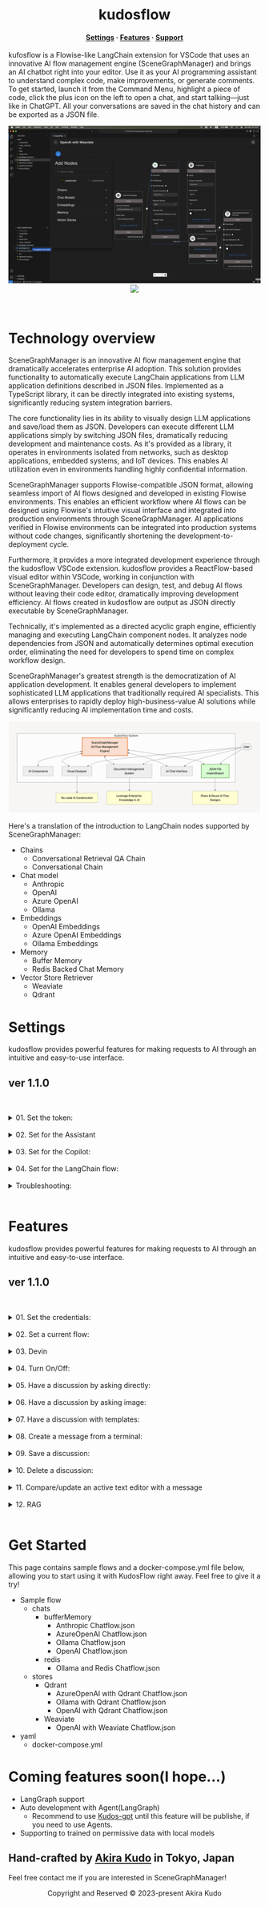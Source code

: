 <h1 align="center">kudosflow</h1>

<h4 align="center">
  <a href="#settings">Settings</a>
  ·
  <a href="#features">Features</a>
  ·
  <a href="https://github.com/akudo7/kudosflow/issues">Support</a>
</h4>

<p align="left">
kufosflow is a Flowise-like LangChain extension for VSCode that uses an innovative AI flow management engine (SceneGraphManager) and brings an AI chatbot right into your editor. Use it as your AI programming assistant to understand complex code, make improvements, or generate comments. To get started, launch it from the Command Menu, highlight a piece of code, click the plus icon on the left to open a chat, and start talking—just like in ChatGPT. All your conversations are saved in the chat history and can be exported as a JSON file.
</p>
  <p align="center">
    <img src="https://github.com/akudo7/kudos-gpt/raw/HEAD/kudosflow.png"/>
    <img src="https://github.com/akudo7/kudosflow/raw/HEAD/images/v120.gif" />
  </p>
&nbsp;

# Technology overview

SceneGraphManager is an innovative AI flow management engine that dramatically accelerates enterprise AI adoption. This solution provides functionality to automatically execute LangChain applications from LLM application definitions described in JSON files. Implemented as a TypeScript library, it can be directly integrated into existing systems, significantly reducing system integration barriers.

The core functionality lies in its ability to visually design LLM applications and save/load them as JSON. Developers can execute different LLM applications simply by switching JSON files, dramatically reducing development and maintenance costs. As it's provided as a library, it operates in environments isolated from networks, such as desktop applications, embedded systems, and IoT devices. This enables AI utilization even in environments handling highly confidential information.

SceneGraphManager supports Flowise-compatible JSON format, allowing seamless import of AI flows designed and developed in existing Flowise environments. This enables an efficient workflow where AI flows can be designed using Flowise's intuitive visual interface and integrated into production environments through SceneGraphManager. AI applications verified in Flowise environments can be integrated into production systems without code changes, significantly shortening the development-to-deployment cycle.

Furthermore, it provides a more integrated development experience through the kudosflow VSCode extension. kudosflow provides a ReactFlow-based visual editor within VSCode, working in conjunction with SceneGraphManager. Developers can design, test, and debug AI flows without leaving their code editor, dramatically improving development efficiency. AI flows created in kudosflow are output as JSON directly executable by SceneGraphManager.

Technically, it's implemented as a directed acyclic graph engine, efficiently managing and executing LangChain component nodes. It analyzes node dependencies from JSON and automatically determines optimal execution order, eliminating the need for developers to spend time on complex workflow design.

SceneGraphManager's greatest strength is the democratization of AI application development. It enables general developers to implement sophisticated LLM applications that traditionally required AI specialists. This allows enterprises to rapidly deploy high-business-value AI solutions while significantly reducing AI implementation time and costs.

<p align="center">
<img src="https://github.com/akudo7/kudosflow/raw/HEAD/images/SceneGraphManager.png" />
</p>

Here's a translation of the introduction to LangChain nodes supported by SceneGraphManager:

- Chains
  - Conversational Retrieval QA Chain
  - Conversational Chain
- Chat model
  - Anthropic
  - OpenAI
  - Azure OpenAI
  - Ollama
- Embeddings
  - OpenAI Embeddings
  - Azure OpenAI Embeddings
  - Ollama Embeddings
- Memory
  - Buffer Memory
  - Redis Backed Chat Memory
- Vector Store Retriever
  - Weaviate
  - Qdrant

# Settings

kudosflow provides powerful features for making requests to AI through an intuitive and easy-to-use interface.

## ver 1.1.0
&nbsp;
<details>
 <summary>01. Set the token:</summary>
</br>
To enable kudosflow, you need to set the token below in Settings > kudosflow > token. After setting the token, please restart VSCode for the changes to take effect.
</br>
</br>
<font color="red">The kudosflow token for the pre-release version is valid until March 31, 2026.</font>

```text
eyJhbGciOiJSUzI1NiIsInR5cCI6IkpXVCJ9.eyJwcm9kdWN0Ijoia3Vkb3NmbG93IiwidmVyc2lvbiI6IjEuMC4wIiwicHVibGlzaCI6InByZS1yZWxlYXNlIiwiaGFzaCI6ImIyOGM5NGIyMTk1YzhlZDI1OWYwYjQxNWFhZWUzZjM5YjBiMjkyMGE0NTM3NjExNDk5ZmEwNDQ5NTY5MTdhMjEiLCJ1c2VySWQiOm51bGwsInRva2VuSWQiOiIyYjg2NTliMi0xNDgzLTRjNTktOGQzMi05ZTllZThkNmUyNGEiLCJpYXQiOjE3NDQxOTA3OTEsImV4cCI6MTc3NDkxNTIwMH0.be6BrokynSKsdMo1-pHd20CoOK4WqZ6a3IFWA-D6wylnZlGo_1nj7uw6g5axDt2ScjCKAb9RD38bNgyb3CZ4N1ZmsOmlOzzqnsvW-6dArbzciRZrtGDXlYXzs1i7BjxNYFfKueGqOuPdyPeAsePFxjsZrnbtMJ3fgj8vySivmiIRgHMFEiT7IjRyULFDd1NZSRzhYTuc1FmXYN4EhA9CzAG7o88851QDSa-bAx8DMzfTUixyVvSIm90hNv3iOvQ5OgmocQriSKdq4zi0r7nXT5506hTP3lO6WcHNhAGNDf3X20X4gXgynPIApSgM03Wm0T4MOfXg5YWbQt9u4DoboQ
```

<p align="center">
<img src="https://github.com/akudo7/kudosflow/raw/HEAD/images/settings.png" />
</p>
</details>
&nbsp;
<details>
<summary>02. Set for the Assistant</summary>
&nbsp;

VSCode environment values for kudosflow are accessible to the Assistant.

- Temp Folder
  - example: `/var/tmp`
- Tree
  - command
    - example: `tree`
  - argument
    - example: `-I 'node_modules|out|json|resources|.map|.org|.js|eslint.config.mjs|readme.txt|README.md|CHANGELOG.md|yarn.lock|vsc-extension-quickstart.md|tree.txt'`
- Messages
  - clipboard
    - example: `The code:`
  - progress
    - example: `inquiring...`
  - terminal
    - example: `Here are the results. Let me know if any corrections are needed and provide suggestions for improvement.`

</details>
&nbsp;

<details>
<summary>03. Set for the Copilot:</summary>

VSCode environment values for kudosflow are accessible to Copilot.
To use this feature, Ollama must be installed.

- Host
  - example: `http://127.0.0.1:11434`
- Model
  - example: `deepseek-coder:1.3b-base-q4_1`
- FIM
  - example: `starcoder`
- num_predict
  - example: `10`
- temperature
  - example: `0.1`

</details>
&nbsp;

<details>
<summary>04. Set for the LangChain flow:</summary>

VSCode environment variables set for kudosflow are available to the currently active flow.

- Chatflow
  - example: `/Users/akirakudo/Desktop/MyWork/VSCode/kudosflow/json/chats/bufferMemory/OpenAI Chatflow.json`

</details>
&nbsp;
<details>
<summary>Troubleshooting:</summary>
If you're experiencing issues, some common problems are listed below.

<p align="center">
    <img src="https://github.com/akudo7/kudosflow/raw/HEAD/images/trouble1.png"/>
</p>

- The chatflow JSON file is either missing or invalid.
<p align="center">
    <img src="https://github.com/akudo7/kudosflow/raw/HEAD/images/trouble3.png"/>
</p>

- You need to install the required packages manually.
<p align="center">
    <img src="https://github.com/akudo7/kudosflow/raw/HEAD/images/trouble2.png"/>
</p>
</details>
&nbsp;

# Features

kudosflow provides powerful features for making requests to AI through an intuitive and easy-to-use interface.

## ver 1.1.0
&nbsp;
<details>
<summary>01. Set the credentials: </summary>

After kudosflow is successfully loaded, `.kudosflow` folder and `credential.json` file are automatically created in your current project directory. The LangChain nodes used in your flow require certain credentials to be defined in this JSON file.

<p align="center">
<img src="https://github.com/akudo7/kudosflow/raw/HEAD/images/credentials.png" />
</p>

</details>
&nbsp;
<details>
<summary>02. Set a current flow:</summary>

To configure the Chatflow used by the Assistant, you can either create a new Chatflow from scratch or use an existing one. Some usable ones are attached to this page—please feel free to refer to it!

- Create Chatflow
  - From the 'Add Nodes' menu, you can drag and drop the nodes you want to use, and connect the outputs to the node parameters via edges.

    <p align="center">
    <img src="https://github.com/akudo7/kudosflow/raw/HEAD/images/create1.png" />
    </p>
    <p align="center">
    <img src="https://github.com/akudo7/kudosflow/raw/HEAD/images/create2.png" />
    </p>

- Open Chatflow
  - Open an existing one.

    <p align="center">
    <img src="https://github.com/akudo7/kudosflow/raw/HEAD/images/open1.png" />
    </p>
    <p align="center">
    <img src="https://github.com/akudo7/kudosflow/raw/HEAD/images/open2.png" />
    </p>
    <p align="center">
    <img src="https://github.com/akudo7/kudosflow/raw/HEAD/images/open3.png" />
    </p>

- Set Chatflow
  - Set the Chatflow to be used by the Assistant.

    <p align="center">
    <img src="https://github.com/akudo7/kudosflow/raw/HEAD/images/save.png" />
    </p>

</details>
&nbsp;
<details>
<summary>03. Devin</summary>

Supported Devin feature

- Available to import XMLs which are exported by the Bolt.new system promopt.

  - See in detail of the original prompt at the "<https://github.com/stackblitz/bolt.new/blob/main/app/lib/.server/llm/prompts.ts>".
    - Recommend to change it for fitting with your environment.
  - boltArtifact and bolt_file_modifications are supported.
  - Samples
    - [Prompt](https://github.com/akudo7/kudos-gpt/raw/HEAD/bolt_new-system-prompt.txt)
    - [artifact.xml](https://github.com/akudo7/kudos-gpt/raw/HEAD/artifact.xml)
    - [modifications.xml](https://github.com/akudo7/kudos-gpt/raw/HEAD/modifications.xml)

  <p align="center">
  <img src="https://github.com/akudo7/kudos-gpt/raw/HEAD/kudos-gpt.v5.0.0_1.gif"/>
  <img src="https://github.com/akudo7/kudos-gpt/raw/HEAD/kudos-gpt.v5.0.0_2.gif"/>
  </p>

</details>
&nbsp;
<details>
<summary>04. Turn On/Off: </summary>

- Assistants
  - After successfully loading kudosflow, you need to manually run `kudosflow: Assistants On/Off` to enable it.
    <p align="center">
    <img src="https://github.com/akudo7/kudos-gpt/raw/HEAD/kudos-gpt_04_1.png" />
    </p>
    So the plus icon on the left will be available for creating/opening a discussion.
    <p align="center">
    <img src="https://github.com/akudo7/kudos-gpt/raw/HEAD/kudos-gpt_04_2.png" />
    </p>
- Copilot
  - After successfully loading kudosflow, you need to manually run `kudosflow: Copilot On/Off` to enable it.
    <p align="center">
    <img src="https://github.com/akudo7/kudos-gpt/raw/HEAD/kudos-gpt_04_3.png" />
    </p>
    So the inputing the return key on the code will be available for asking some candidate codes to a LLM.
    <p align="center">
    <img src="https://github.com/akudo7/kudos-gpt/raw/HEAD/kudos-gpt.v3.0.0_1.gif" />
    </p>

</details>
&nbsp;
<details>
<summary>05. Have a discussion by asking directly:</summary>
To ask your question during a discussion, the `Direct Asking` button is available.

<p align="center">
    <img src="https://github.com/akudo7/kudos-gpt/raw/HEAD/kudos-gpt_05_1.png" />
</p>
Your question will be answered by the assistant.
<p align="center">
    <img src="https://github.com/akudo7/kudos-gpt/raw/HEAD/kudos-gpt_05_2.png" />
</p>
</details>
&nbsp;
<details>
<summary>06. Have a discussion by asking image: </summary>
To ask a question about an image in a discussion, the `Asking Image` button is available.
Please note that you have to enter a question before clicking the button.
<p align="center">
    <img src="https://github.com/akudo7/kudos-gpt/raw/HEAD/kudos-gpt.v4.4.0_1.gif"/>
</p>
</details>
&nbsp;
<details>
<summary>07. Have a discussion with templates:</summary>

To start a discussion with a template, the strings in your clipboard can be accessed using the `Clipboard` button.

<p align="center">
    <img src="https://github.com/akudo7/kudos-gpt/raw/HEAD/kudos-gpt_06_1.png" />
</p>
When using the `Clipboard` button, the VSCode environment value (Messages/clipboard) will be added to the beginning of the message.
<p align="center">
    <img src="https://github.com/akudo7/kudos-gpt/raw/HEAD/kudos-gpt_06_2.png" />
</p>
To use the buttons, a message from the VSCode environment (Messages) will be requested directly.
<p align="center">
    <img src="https://github.com/akudo7/kudos-gpt/raw/HEAD/kudos-gpt_06_3.png" />
</p>
For example, after clicking the "template" button below.
<p align="center">
    <img src="https://github.com/akudo7/kudosflow/raw/HEAD/images/template.gif" />
</p>
There is template.txt in .kudosflow folder that includes a query. Some variables below are available.

- ${{kudosflow_tree}} : project construction
- ${{kudosflow_filename}} : current filename
- ${{kudosflow_content}} : current file content
- ${{kudosflow_terminal}} : terminal log
- ${{kudosflow_query}} : query

</details>
&nbsp;
<details>
<summary>08. Create a message from a terminal:</summary>

You can create a message with the output from the terminal using the Terminal button. All strings from the terminal will be added to the message with the "kudosflow.messages.terminal" prompt in the settings.

<p align="center">
    <img src="https://github.com/akudo7/kudos-gpt/raw/HEAD/kudos-gpt_21_0.png" />
</p>
<p align="center">
    <img src="https://github.com/akudo7/kudos-gpt/raw/HEAD/kudos-gpt_21_1.png" />
</p>
</details>
&nbsp;
<details>
<summary>09. Save a discussion: </summary>

To Save a chat history is available with the floppy disk icon labeled `JSON Export`. It will be created a new JSON file as an `opening file + _chathisoty.json`.

<p align="center">
    <img src="https://github.com/akudo7/kudos-gpt/raw/HEAD/kudos-gpt_11_1.png" />
</p>
</details>
&nbsp;
<details>
<summary>10. Delete a discussion: </summary>

To delete a discussion, the trash icon labeled `del thread` is available. This will also delete the thread from the Chat Memory.

<p align="center">
    <img src="https://github.com/akudo7/kudos-gpt/raw/HEAD/kudos-gpt_07_1.png" />
</p>
</details>
&nbsp;
<details>
<summary>11. Compare/update an active text editor with a message</summary>

To compare/update an active text editor with a message in a discussion, the `Compare` command from the `More actions…` is available.
<font color="red">NOTE: A temporary file will be created in a folder `Setting / kudosflow / Temp Folder`.</font>

<p align="center">
    <img src="https://github.com/akudo7/kudos-gpt/raw/HEAD/kudos-gpt_40_0.png" />
</p>
<p align="center">
    <img src="https://github.com/akudo7/kudos-gpt/raw/HEAD/kudos-gpt_40_1.png" />
</p>
</details>
&nbsp;
<details>
<summary>12. RAG</summary>

To register files in the VectorDB, you can use the RAG Explorer that add metadata "kudosflow" to them. PostgreSQL is required to use this feature. The docker-compose.yml file attached to this page also includes support for PostgreSQL. Please take a look!

<p align="center">
    <img src="https://github.com/akudo7/kudosflow/raw/HEAD/images/rag1.png" />
</p>
<p align="center">
    <img src="https://github.com/akudo7/kudosflow/raw/HEAD/images/rag2.png" />
</p>
<p align="center">
    <img src="https://github.com/akudo7/kudosflow/raw/HEAD/images/rag3.png" />
</p>

This section explains how to enable filtering in RAG-based chat.

- Qdrant
<p align="center">
    <img src="https://github.com/akudo7/kudosflow/raw/HEAD/images/qdrant_search_filter.png" />
</p>

- Weaviate
<p align="center">
    <img src="https://github.com/akudo7/kudosflow/raw/HEAD/images/weaviate_search_filter.png" />
</p>



</details>
&nbsp;

# Get Started

This page contains sample flows and a docker-compose.yml file below, allowing you to start using it with KudosFlow right away. Feel free to give it a try!

- Sample flow
  - chats
    - bufferMemory
      - Anthropic Chatflow.json
      - AzureOpenAI Chatflow.json
      - Ollama Chatflow.json
      - OpenAI Chatflow.json
    - redis
      - Ollama and Redis Chatflow.json
  - stores
    - Qdrant
      - AzureOpenAI with Qdrant Chatflow.json
      - Ollama with Qdrant Chatflow.json
      - OpenAI with Qdrant Chatflow.json
    - Weaviate
      - OpenAI with Weaviate Chatflow.json
- yaml
  - docker-compose.yml

# Coming features soon(I hope...)

- LangGraph support
- Auto development with Agent(LangGraph)
  - Recommend to use [Kudos-gpt](https://marketplace.visualstudio.com/items?itemName=AkiraKudo.kudos-gpt) until this feature will be publishe, if you need to use Agents.
- Supporting to trained on permissive data with local models

## **Hand-crafted by [Akira Kudo](https://www.linkedin.com/in/akira-kudo-4b04163/) in Tokyo, Japan**
Feel free contact me if you are interested in SceneGraphManager!
<p align="center">Copyright and Reserved &copy; 2023-present Akira Kudo</p>
